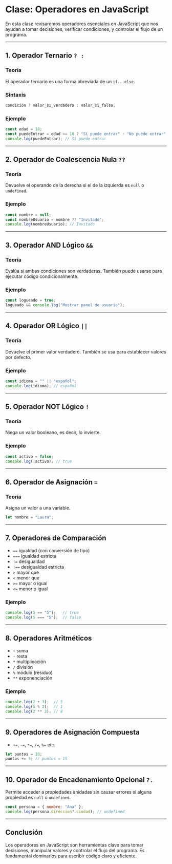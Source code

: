 
# Clase: Operadores en JavaScript

En esta clase revisaremos operadores esenciales en JavaScript que nos ayudan a tomar decisiones, verificar condiciones, y controlar el flujo de un programa.

---

## 1. Operador Ternario `? :`

### Teoría

El operador ternario es una forma abreviada de un `if...else`.

### Sintaxis

```js
condición ? valor_si_verdadero : valor_si_falso;
```

### Ejemplo

```js
const edad = 18;
const puedeEntrar = edad >= 18 ? "Sí puede entrar" : "No puede entrar";
console.log(puedeEntrar); // Sí puede entrar
```

---

## 2. Operador de Coalescencia Nula `??`

### Teoría

Devuelve el operando de la derecha si el de la izquierda es `null` o `undefined`.

### Ejemplo

```js
const nombre = null;
const nombreUsuario = nombre ?? "Invitado";
console.log(nombreUsuario); // Invitado
```

---

## 3. Operador AND Lógico `&&`

### Teoría

Evalúa si ambas condiciones son verdaderas. También puede usarse para ejecutar código condicionalmente.

### Ejemplo

```js
const logueado = true;
logueado && console.log("Mostrar panel de usuario");
```

---

## 4. Operador OR Lógico `||`

### Teoría

Devuelve el primer valor verdadero. También se usa para establecer valores por defecto.

### Ejemplo

```js
const idioma = "" || "español";
console.log(idioma); // español
```

---

## 5. Operador NOT Lógico `!`

### Teoría

Niega un valor booleano, es decir, lo invierte.

### Ejemplo

```js
const activo = false;
console.log(!activo); // true
```

---

## 6. Operador de Asignación `=`

### Teoría

Asigna un valor a una variable.

```js
let nombre = "Laura";
```

---

## 7. Operadores de Comparación

- `==` igualdad (con conversión de tipo)
- `===` igualdad estricta
- `!=` desigualdad
- `!==` desigualdad estricta
- `>` mayor que
- `<` menor que
- `>=` mayor o igual
- `<=` menor o igual

### Ejemplo

```js
console.log(5 == "5");   // true
console.log(5 === "5");  // false
```

---

## 8. Operadores Aritméticos

- `+` suma
- `-` resta
- `*` multiplicación
- `/` división
- `%` módulo (residuo)
- `**` exponenciación

### Ejemplo

```js
console.log(2 + 3);  // 5
console.log(5 % 2);  // 1
console.log(2 ** 3); // 8
```

---

## 9. Operadores de Asignación Compuesta

- `+=`, `-=`, `*=`, `/=`, `%=` etc.

```js
let puntos = 10;
puntos += 5; // puntos = 15
```

---

## 10. Operador de Encadenamiento Opcional `?.`

Permite acceder a propiedades anidadas sin causar errores si alguna propiedad es `null` o `undefined`.

```js
const persona = { nombre: "Ana" };
console.log(persona.direccion?.ciudad); // undefined
```

---

## Conclusión

Los operadores en JavaScript son herramientas clave para tomar decisiones, manipular valores y controlar el flujo del programa. Es fundamental dominarlos para escribir código claro y eficiente.
